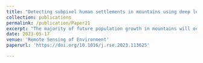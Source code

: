 ```yaml
---
title: "Detecting subpixel human settlements in mountains using deep learning: A case of the Hindu Kush Himalaya 1990–2020"
collection: publications
permalink: /publication/Paper21
excerpt: "The majority of future population growth in mountains will occur in small- and medium-sized cities and towns and affect vulnerable ecosystems. However, mountain settlements are often omitted from global land cover analyses due to the low spatial resolution of satellite images, which cannot resolve the small scale of mountains settlements. This study demonstrates, for the first time, the potential of deep learning to detect human settlements in mountains at the sub-pixel level, based on Landsat satellite imagery. We hypothesized that adding spatial and temporal features could improve the detection of mountain settlements since spectral information alone led to inaccurate results. For spatial features, we compared a U-shaped neural network (U-Net), a deep learning algorithm that automatically learns spatial features, with a simple random forest (RF) algorithm. Then, we assessed whether temporal features would increase accuracy by comparing two input datasets, multispectral imagery and temporal features from the Continuous Change Detection and Classification (CCDC) algorithm. We evaluated each method by calculating the accuracies of (1) the binary settlement footprint, (2) the subpixel estimates of impervious surfaces, and (3) urban growth. We tested the accuracies using visually interpreted datasets from time-series Google Earth images across the Hindu Kush Himalaya that were not used for training to evaluate model transferability. The U-Net successfully improved mountain settlement mapping compared to the random forest, with a substantial discrepancy in small settlements. The time-series results from the U-Net successfully captured long-term urban growth but fewer short-term changes. Contrary to expectations, the CCDC temporal features reduced the accuracy of mountain settlement mapping due to frequent cloud cover in hilly areas. Our subpixel analysis reveals that the built-up area of the Hindu Kush Himalaya has expanded at a rate of 61 km2 per year from 1990 to 2020, which is about twice the estimate of the Global Human Settlement Layer using binary urban/non-urban classifications."
date: 2023-05-17
venue: 'Remote Sensing of Environment'
paperurl: 'https://doi.org/10.1016/j.rse.2023.113625'

---
```

